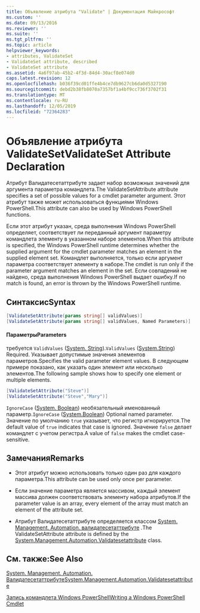 ```yaml
---
title: Объявление атрибута "Validate" | Документация Майкрософт
ms.custom: ''
ms.date: 09/13/2016
ms.reviewer: ''
ms.suite: ''
ms.tgt_pltfrm: ''
ms.topic: article
helpviewer_keywords:
- attributes, ValidateSet
- ValidateSet attribute, described
- ValidateSet attribute
ms.assetid: 4a6f97ab-45b2-4f3d-84d4-30acf8e074d0
caps.latest.revision: 12
ms.openlocfilehash: b036f39cd01ffe4b4ce7db9627cb6da0d5327190
ms.sourcegitcommit: debd2b38fb8070a7357bf1a4bf9cc736f3702f31
ms.translationtype: MT
ms.contentlocale: ru-RU
ms.lasthandoff: 12/05/2019
ms.locfileid: "72364283"
---
```

# <a name="validateset-attribute-declaration"></a><span data-ttu-id="fb3ce-102">Объявление атрибута ValidateSet</span><span class="sxs-lookup"><span data-stu-id="fb3ce-102">ValidateSet Attribute Declaration</span></span>

<span data-ttu-id="fb3ce-103">Атрибут Валидатесетаттрибуте задает набор возможных значений для аргумента параметра командлета.</span><span class="sxs-lookup"><span data-stu-id="fb3ce-103">The ValidateSetAttribute attribute specifies a set of possible values for a cmdlet parameter argument.</span></span> <span data-ttu-id="fb3ce-104">Этот атрибут также может использоваться функциями Windows PowerShell.</span><span class="sxs-lookup"><span data-stu-id="fb3ce-104">This attribute can also be used by Windows PowerShell functions.</span></span>

<span data-ttu-id="fb3ce-105">Если этот атрибут указан, среда выполнения Windows PowerShell определяет, соответствует ли переданный аргумент параметру командлета элементу в указанном наборе элементов.</span><span class="sxs-lookup"><span data-stu-id="fb3ce-105">When this attribute is specified, the Windows PowerShell runtime determines whether the supplied argument for the cmdlet parameter matches an element in the supplied element set.</span></span> <span data-ttu-id="fb3ce-106">Командлет выполняется, только если аргумент параметра соответствует элементу в наборе.</span><span class="sxs-lookup"><span data-stu-id="fb3ce-106">The cmdlet is run only if the parameter argument matches an element in the set.</span></span> <span data-ttu-id="fb3ce-107">Если совпадений не найдено, среда выполнения Windows PowerShell выдает ошибку.</span><span class="sxs-lookup"><span data-stu-id="fb3ce-107">If no match is found, an error is thrown by the Windows PowerShell runtime.</span></span>

## <a name="syntax"></a><span data-ttu-id="fb3ce-108">Синтаксис</span><span class="sxs-lookup"><span data-stu-id="fb3ce-108">Syntax</span></span>

```csharp
[ValidateSetAttribute(params string[] validValues)]
[ValidateSetAttribute(params string[] validValues, Named Parameters)]
```

#### <a name="parameters"></a><span data-ttu-id="fb3ce-109">Параметры</span><span class="sxs-lookup"><span data-stu-id="fb3ce-109">Parameters</span></span>

<span data-ttu-id="fb3ce-110">требуется `ValidValues` ([System. String](/dotnet/api/System.String)).</span><span class="sxs-lookup"><span data-stu-id="fb3ce-110">`ValidValues` ([System.String](/dotnet/api/System.String)) Required.</span></span> <span data-ttu-id="fb3ce-111">Указывает допустимые значения элементов параметров.</span><span class="sxs-lookup"><span data-stu-id="fb3ce-111">Specifies the valid parameter element values.</span></span> <span data-ttu-id="fb3ce-112">В следующем примере показано, как указать один элемент или несколько элементов.</span><span class="sxs-lookup"><span data-stu-id="fb3ce-112">The following sample shows how to specify one element or multiple elements.</span></span>

```csharp
[ValidateSetAttribute("Steve")]
[ValidateSetAttribute("Steve","Mary")]
```

<span data-ttu-id="fb3ce-113">`IgnoreCase` ([System. Boolean](/dotnet/api/System.Boolean)) необязательный именованный параметр.</span><span class="sxs-lookup"><span data-stu-id="fb3ce-113">`IgnoreCase` ([System.Boolean](/dotnet/api/System.Boolean)) Optional named parameter.</span></span> <span data-ttu-id="fb3ce-114">Значение по умолчанию `true` указывает, что регистр игнорируется.</span><span class="sxs-lookup"><span data-stu-id="fb3ce-114">The default value of `true` indicates that case is ignored.</span></span> <span data-ttu-id="fb3ce-115">Значение `false` делает командлет с учетом регистра.</span><span class="sxs-lookup"><span data-stu-id="fb3ce-115">A value of `false` makes the cmdlet case-sensitive.</span></span>

## <a name="remarks"></a><span data-ttu-id="fb3ce-116">Замечания</span><span class="sxs-lookup"><span data-stu-id="fb3ce-116">Remarks</span></span>

- <span data-ttu-id="fb3ce-117">Этот атрибут можно использовать только один раз для каждого параметра.</span><span class="sxs-lookup"><span data-stu-id="fb3ce-117">This attribute can be used only once per parameter.</span></span>

- <span data-ttu-id="fb3ce-118">Если значение параметра является массивом, каждый элемент массива должен соответствовать элементу набора атрибутов.</span><span class="sxs-lookup"><span data-stu-id="fb3ce-118">If the parameter value is an array, every element of the array must match an element of the attribute set.</span></span>

- <span data-ttu-id="fb3ce-119">Атрибут Валидатесетаттрибуте определяется классом [System. Management. Automation. валидатесетаттрибуте](/dotnet/api/System.Management.Automation.ValidateSetAttribute) .</span><span class="sxs-lookup"><span data-stu-id="fb3ce-119">The ValidateSetAttribute attribute is defined by the [System.Management.Automation.Validatesetattribute](/dotnet/api/System.Management.Automation.ValidateSetAttribute) class.</span></span>

## <a name="see-also"></a><span data-ttu-id="fb3ce-120">См. также:</span><span class="sxs-lookup"><span data-stu-id="fb3ce-120">See Also</span></span>

[<span data-ttu-id="fb3ce-121">System. Management. Automation. Валидатесетаттрибуте</span><span class="sxs-lookup"><span data-stu-id="fb3ce-121">System.Management.Automation.Validatesetattribute</span></span>](/dotnet/api/System.Management.Automation.ValidateSetAttribute)

[<span data-ttu-id="fb3ce-122">Запись командлета Windows PowerShell</span><span class="sxs-lookup"><span data-stu-id="fb3ce-122">Writing a Windows PowerShell Cmdlet</span></span>](./writing-a-windows-powershell-cmdlet.md)
